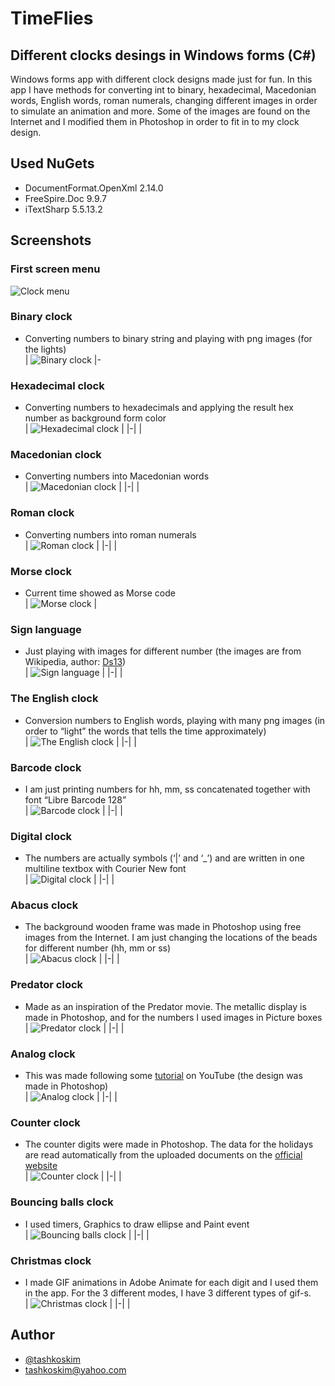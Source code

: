 # TimeFlies
## Different clocks desings in Windows forms (C#)
 Windows forms app with different clock designs made just for fun. In this app I have methods for converting int to binary, hexadecimal, Macedonian words, English words, roman numerals, changing different images in order to simulate an animation and more. Some of the images are found on the Internet and I modified them in Photoshop in order to fit in to my clock design.

 ## Used NuGets
 - DocumentFormat.OpenXml 2.14.0
 - FreeSpire.Doc 9.9.7
 - iTextSharp 5.5.13.2


## Screenshots

### First screen menu
![Clock menu](https://github.com/tashkoskim/TimeFlies/blob/main/Screenshots/Screenshot%202023-03-01%20195224.png?raw=true)


### Binary clock
- Converting numbers to binary string and playing with png images (for the lights)  
| ![Binary clock](https://github.com/tashkoskim/TimeFlies/blob/main/GifDemos/1_Binary.gif?raw=true) 
|-

### Hexadecimal clock
- Converting numbers to hexadecimals and applying the result hex number as background form color  
| ![Hexadecimal clock](https://github.com/tashkoskim/TimeFlies/blob/main/GifDemos/2_Hexa.gif?raw=true) | 
|-| |

### Macedonian clock
- Converting numbers into Macedonian words  
| ![Macedonian clock](https://github.com/tashkoskim/TimeFlies/blob/main/GifDemos/3_Macedonia.gif?raw=true) | 
|-| |

### Roman clock
- Converting numbers into roman numerals  
| ![Roman clock](https://github.com/tashkoskim/TimeFlies/blob/main/GifDemos/4_Roman.gif?raw=true) | 
|-| |

### Morse clock
- Current time showed as Morse code  
| ![Morse clock](https://github.com/tashkoskim/TimeFlies/blob/main/GifDemos/5_Morse.gif?raw=true) | 

### Sign language
- Just playing with images for different number (the images are from Wikipedia, author: [Ds13](https://commons.wikimedia.org/wiki/File:Asl_alphabet_gallaudet.svg))   
| ![Sign language](https://github.com/tashkoskim/TimeFlies/blob/main/GifDemos/6_Sign.gif?raw=true) | 
|-| |

### The English clock
- Conversion numbers to English words, playing with many png images (in order to “light” the words that tells the time approximately)   
| ![The English clock](https://github.com/tashkoskim/TimeFlies/blob/main/GifDemos/7_English.gif?raw=true) | 
|-| |

### Barcode clock
- I am just printing numbers for hh, mm, ss concatenated together with font “Libre Barcode 128”   
| ![Barcode clock](https://github.com/tashkoskim/TimeFlies/blob/main/GifDemos/8_Barcode.gif?raw=true) | 
|-| | 

### Digital clock
- The numbers are actually symbols (‘|’ and ‘_’) and are written in one multiline textbox with Courier New font   
| ![Digital clock](https://github.com/tashkoskim/TimeFlies/blob/main/GifDemos/9_Digital.gif?raw=true) | 
|-| | 

### Abacus clock
- The background wooden frame was made in Photoshop using free images from the Internet. I am just changing the locations of the beads for different number (hh, mm or ss)   
| ![Abacus clock](https://github.com/tashkoskim/TimeFlies/blob/main/GifDemos/10_Abacus.gif?raw=true) | 
|-| | 

### Predator clock
- Made as an inspiration of the Predator movie. The metallic display is made in Photoshop, and for the numbers I used images in Picture boxes   
| ![Predator clock](https://github.com/tashkoskim/TimeFlies/blob/main/GifDemos/11_Predator.gif?raw=true) | 
|-| | 

### Analog clock
- This was made following some [tutorial](https://www.youtube.com/watch?app=desktop&v=o8CoLOtCYyk&t=751s) on YouTube (the design was made in Photoshop)   
| ![Analog clock](https://github.com/tashkoskim/TimeFlies/blob/main/GifDemos/12_Analog.gif?raw=true) | 
|-| | 

### Counter clock
- The counter digits were made in Photoshop. The data for the holidays are read automatically from the uploaded documents on the [official website](https://www.mtsp.gov.mk/programa-za-nerabotni-denovi.nspx)    
| ![Counter clock](https://github.com/tashkoskim/TimeFlies/blob/main/GifDemos/13_Counter.gif?raw=true) | 
|-| | 

### Bouncing balls clock
- I used timers, Graphics to draw ellipse and Paint event   
| ![Bouncing balls clock](https://github.com/tashkoskim/TimeFlies/blob/main/GifDemos/14_Balls.gif?raw=true) | 
|-| | 

### Christmas clock
- I made GIF animations in Adobe Animate for each digit and I used them in the app. For the 3 different modes, I have 3 different types of gif-s.   
| ![Christmas clock](https://github.com/tashkoskim/TimeFlies/blob/main/GifDemos/15_Christmas.gif?raw=true) | 
|-| | 


## Author
- [@tashkoskim](https://github.com/tashkoskim)
- tashkoskim@yahoo.com


